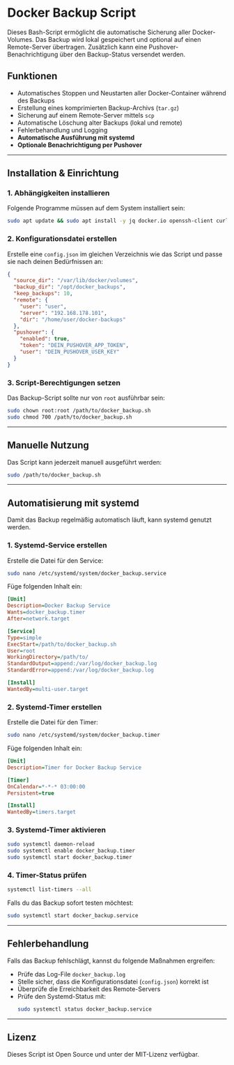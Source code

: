 # Docker Backup Script

Dieses Bash-Script ermöglicht die automatische Sicherung aller Docker-Volumes. Das Backup wird lokal gespeichert und optional auf einen Remote-Server übertragen. Zusätzlich kann eine Pushover-Benachrichtigung über den Backup-Status versendet werden.

## Funktionen
- Automatisches Stoppen und Neustarten aller Docker-Container während des Backups
- Erstellung eines komprimierten Backup-Archivs (`tar.gz`)
- Sicherung auf einem Remote-Server mittels `scp`
- Automatische Löschung alter Backups (lokal und remote)
- Fehlerbehandlung und Logging
- **Automatische Ausführung mit systemd**
- **Optionale Benachrichtigung per Pushover**

---

## Installation & Einrichtung

### 1. Abhängigkeiten installieren
Folgende Programme müssen auf dem System installiert sein:
```bash
sudo apt update && sudo apt install -y jq docker.io openssh-client curl
```

### 2. Konfigurationsdatei erstellen
Erstelle eine `config.json` im gleichen Verzeichnis wie das Script und passe sie nach deinen Bedürfnissen an:
```json
{
  "source_dir": "/var/lib/docker/volumes",
  "backup_dir": "/opt/docker_backups",
  "keep_backups": 10,
  "remote": {
    "user": "user",
    "server": "192.168.178.101",
    "dir": "/home/user/docker-backups"
  },
  "pushover": {
    "enabled": true,
    "token": "DEIN_PUSHOVER_APP_TOKEN",
    "user": "DEIN_PUSHOVER_USER_KEY"
  }
}
```

### 3. Script-Berechtigungen setzen
Das Backup-Script sollte nur von `root` ausführbar sein:
```bash
sudo chown root:root /path/to/docker_backup.sh
sudo chmod 700 /path/to/docker_backup.sh
```

---

## Manuelle Nutzung
Das Script kann jederzeit manuell ausgeführt werden:
```bash
sudo /path/to/docker_backup.sh
```

---

## Automatisierung mit systemd
Damit das Backup regelmäßig automatisch läuft, kann systemd genutzt werden.

### 1. Systemd-Service erstellen
Erstelle die Datei für den Service:
```bash
sudo nano /etc/systemd/system/docker_backup.service
```

Füge folgenden Inhalt ein:
```ini
[Unit]
Description=Docker Backup Service
Wants=docker_backup.timer
After=network.target

[Service]
Type=simple
ExecStart=/path/to/docker_backup.sh
User=root
WorkingDirectory=/path/to/
StandardOutput=append:/var/log/docker_backup.log
StandardError=append:/var/log/docker_backup.log

[Install]
WantedBy=multi-user.target
```

### 2. Systemd-Timer erstellen
Erstelle die Datei für den Timer:
```bash
sudo nano /etc/systemd/system/docker_backup.timer
```

Füge folgenden Inhalt ein:
```ini
[Unit]
Description=Timer for Docker Backup Service

[Timer]
OnCalendar=*-*-* 03:00:00
Persistent=true

[Install]
WantedBy=timers.target
```

### 3. Systemd-Timer aktivieren
```bash
sudo systemctl daemon-reload
sudo systemctl enable docker_backup.timer
sudo systemctl start docker_backup.timer
```

### 4. Timer-Status prüfen
```bash
systemctl list-timers --all
```

Falls du das Backup sofort testen möchtest:
```bash
sudo systemctl start docker_backup.service
```

---

## Fehlerbehandlung
Falls das Backup fehlschlägt, kannst du folgende Maßnahmen ergreifen:
- Prüfe das Log-File `docker_backup.log`
- Stelle sicher, dass die Konfigurationsdatei (`config.json`) korrekt ist
- Überprüfe die Erreichbarkeit des Remote-Servers
- Prüfe den Systemd-Status mit:
  ```bash
  sudo systemctl status docker_backup.service
  ```

---

## Lizenz
Dieses Script ist Open Source und unter der MIT-Lizenz verfügbar.

